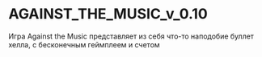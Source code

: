 # AGAINST_THE_MUSIC_v_0.10
Игра Against the Music представляет из себя что-то наподобие буллет хелла, с бесконечным геймплеем и счетом
